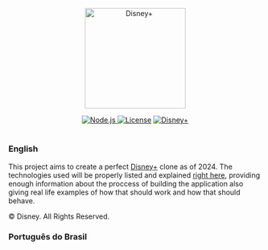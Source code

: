 <p id="dplus__centralized-ghlogo" align="center">
    <img src="https://asset.brandfetch.io/idhQlYRiX2/idtmkrxMme.svg" width="200" alt="Disney+"/>
</p>
<div id="dplus__centralized-ghinfo" align="center">
    <a href="https://nodejs.org/en">
        <img src="https://img.shields.io/static/v1?label=Node.js&message=~^20.11.0&color=339933&logo=nodedotjs&logoColor=339933" alt="Node.js">
    </a>
    <a href="https://github.com/contracorrente/disneyplus/blob/main/LICENSE">
        <a href="https://"><img src="https://img.shields.io/badge/License-MIT-750014" alt="License"></a>
    </a>
    <a href="https://www.disneyplus.com/pt-br">
        <img src="https://img.shields.io/badge/Disney%2B-113CCF" alt="Disney+">
    </a>
</div>
<h1 id="dplus__centralized-ghdivd"></h1>
<h3 id="dplus__leftaligned-ghenus">English</h3>

This project aims to create a perfect [Disney+](https://www.disneyplus.com/en) clone as of 2024. The technologies used will be properly listed and explained [right here](https://github.com/contracorrente/disneyplus/blob/main/TECHNOLOGIES.md), providing enough information about the proccess of building the application also giving real life examples of how that should work and how that should behave.

© Disney. All Rights Reserved.

<h3 id="dplus__leftaligned-ghptbr">Português do Brasil</h3>